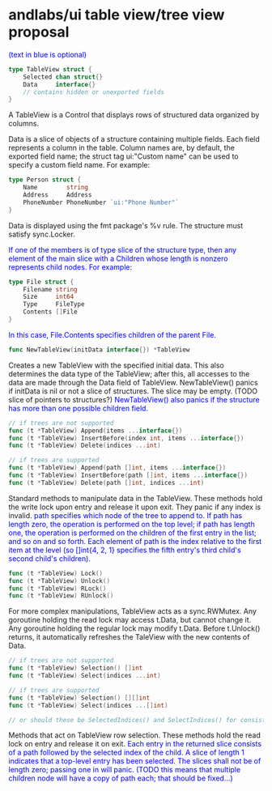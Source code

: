 # andlabs/ui table view/tree view proposal
<span style="color: blue">(text in blue is optional)</span>

```go
type TableView struct {
    Selected chan struct{}
    Data     interface{}
    // contains hidden or unexported fields
}
```
A TableView is a Control that displays rows of structured data organized by columns.

Data is a slice of objects of a structure containing multiple fields. Each field represents a column in the table. Column names are, by default, the exported field name; the struct tag ui:"Custom name" can be used to specify a custom field name. For example:
```go
type Person struct {
    Name        string
    Address     Address
    PhoneNumber PhoneNumber `ui:"Phone Number"`
}
```
Data is displayed using the fmt package's %v rule. The structure must satisfy sync.Locker.

<span style="color: blue">If one of the members is of type slice of the structure type, then any element of the main slice with a Children whose length is nonzero represents child nodes. For example:</span>
```go
type File struct {
    Filename string
    Size     int64
    Type     FileType
    Contents []File
}
```
<span style="color: blue">In this case, File.Contents specifies children of the parent File.</span>

```go
func NewTableView(initData interface{}) *TableView
```
Creates a new TableView with the specified initial data. This also determines the data type of the TableView; after this, all accesses to the data are made through the Data field of TableView. NewTableView() panics if initData is nil or not a slice of structures. The slice may be empty. (TODO slice of pointers to structures?) <span style="color: blue">NewTableView() also panics if the structure has more than one possible children field.</span>

```go
// if trees are not supported
func (t *TableView) Append(items ...interface{})
func (t *TableView) InsertBefore(index int, items ...interface{})
func (t *TableView) Delete(indices ...int)

// if trees are supported
func (t *TableView) Append(path []int, items ...interface{})
func (t *TableView) InsertBefore(path []int, items ...interface{})
func (t *TableView) Delete(path []int, indices ...int)
```
Standard methods to manipulate data in the TableView. These methods hold the write lock upon entry and release it upon exit. They panic if any index is invalid. <span style="color: blue">path specifies which node of the tree to append to. If path has length zero, the operation is performed on the top level; if path has length one, the operation is performed on the children of the first entry in the list; and so on and so forth. Each element of path is the index relative to the first item at the level (so []int{4, 2, 1} specifies the fifth entry's third child's second child's children).</span>

```go
func (t *TableView) Lock()
func (t *TableView) Unlock()
func (t *TableView) RLock()
func (t *TableView) RUnlock()
```
For more complex manipulations, TableView acts as a sync.RWMutex. Any goroutine holding the read lock may access t.Data, but cannot change it. Any goroutine holding the regular lock may modify t.Data. Before t.Unlock() returns, it automatically refreshes the TaleView with the new contents of Data.

```go
// if trees are not supported
func (t *TableView) Selection() []int
func (t *TableView) Select(indices ...int)

// if trees are supported
func (t *TableView) Selection() [][]int
func (t *TableView) Select(indices ...[]int)

// or should these be SelectedIndices() and SelectIndices() for consistency?
```
Methods that act on TableView row selection. These methods hold the read lock on entry and release it on exit. <span style="color: blue">Each entry in the returned slice consists of a path followed by the selected index of the child. A slice of length 1 indicates that a top-level entry has been selected. The slices shall not be of length zero; passing one in will panic. (TODO this means that multiple children node will have a copy of path each; that should be fixed...)</span>

